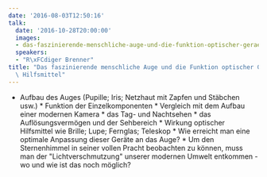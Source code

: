 ```yaml
---
date: '2016-08-03T12:50:16'
talk:
  date: '2016-10-28T20:00:00'
  images:
  - das-faszinierende-menschliche-auge-und-die-funktion-optischer-geraete-hilfsmittel-title.jpg
  speakers:
  - "R\xFCdiger Brenner"
title: "Das faszinierende menschliche Auge und die Funktion optischer Ger\xE4te /\
  \ Hilfsmittel"
---
```

  * Aufbau des Auges (Pupille; Iris; Netzhaut mit Zapfen und Stäbchen usw.)   * Funktion der Einzelkomponenten   * Vergleich mit dem Aufbau einer modernen Kamera   * das Tag- und Nachtsehen   * das Auflösungsvermögen und der Sehbereich   * Wirkung optischer Hilfsmittel wie Brille; Lupe; Fernglas; Teleskop   * Wie erreicht man eine optimale Anpassung dieser Geräte an das Auge?   * Um den Sternenhimmel in seiner vollen Pracht beobachten zu können, muss man der "Lichtverschmutzung" unserer modernen Umwelt entkommen - wo und wie ist das noch möglich?

